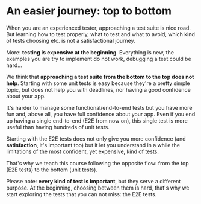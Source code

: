 # An easier journey: top to bottom

When you are an experienced tester, approaching a test suite is nice road. But learning how to test properly, what to test and what to avoid, which kind of tests choosing etc. is not a satisfactional journey.

More: **testing is expensive at the beginning**. Everything is new, the examples you are try to implement do not work, debugging a test could be hard...

We think that **approaching a test suite from the bottom to the top does not help**. Starting with some unit tests is easy because they're a pretty simple topic, but does not help you with deadlines, nor having a good confidence about your app.

It's harder to manage some functional/end-to-end tests but you have more fun and, above all, you have full confidence about your app. Even if you end up having a single end-to-end (E2E from now on), this single test is more useful than having hundreds of unit tests.

Starting with the E2E tests does not only give you more confidence (and **satisfaction**, it's important too) but it let you understand in a while the limitations of the most confident, yet expensive, kind of tests.

That's why we teach this course following the opposite flow: from the top (E2E tests) to the bottom (unit tests).

Please note: **every kind of test is important**, but they serve a different purpose. At the beginning, choosing between them is hard, that's why we start exploring the tests that you can not miss: the E2E tests.
